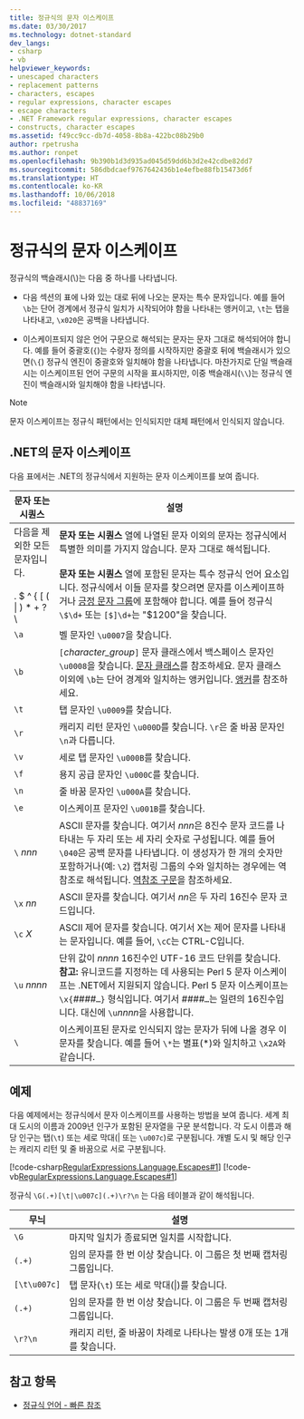 ```yaml
---
title: 정규식의 문자 이스케이프
ms.date: 03/30/2017
ms.technology: dotnet-standard
dev_langs:
- csharp
- vb
helpviewer_keywords:
- unescaped characters
- replacement patterns
- characters, escapes
- regular expressions, character escapes
- escape characters
- .NET Framework regular expressions, character escapes
- constructs, character escapes
ms.assetid: f49cc9cc-db7d-4058-8b8a-422bc08b29b0
author: rpetrusha
ms.author: ronpet
ms.openlocfilehash: 9b390b1d3d935ad045d59dd6b3d2e42cdbe82dd7
ms.sourcegitcommit: 586dbdcaef9767642436b1e4efbe88fb15473d6f
ms.translationtype: HT
ms.contentlocale: ko-KR
ms.lasthandoff: 10/06/2018
ms.locfileid: "48837169"
---
```

# <a name="character-escapes-in-regular-expressions"></a>정규식의 문자 이스케이프
정규식의 백슬래시(\\)는 다음 중 하나를 나타냅니다.  
  
-   다음 섹션의 표에 나와 있는 대로 뒤에 나오는 문자는 특수 문자입니다. 예를 들어 `\b`는 단어 경계에서 정규식 일치가 시작되어야 함을 나타내는 앵커이고, `\t`는 탭을 나타내고, `\x020`은 공백을 나타냅니다.  
  
-   이스케이프되지 않은 언어 구문으로 해석되는 문자는 문자 그대로 해석되어야 합니다. 예를 들어 중괄호(`{`)는 수량자 정의를 시작하지만 중괄호 뒤에 백슬래시가 있으면(`\{`) 정규식 엔진이 중괄호와 일치해야 함을 나타냅니다. 마찬가지로 단일 백슬래시는 이스케이프된 언어 구문의 시작을 표시하지만, 이중 백슬래시(`\\`)는 정규식 엔진이 백슬래시와 일치해야 함을 나타냅니다.  
  
> [!NOTE]
>  문자 이스케이프는 정규식 패턴에서는 인식되지만 대체 패턴에서 인식되지 않습니다.  
  
## <a name="character-escapes-in-net"></a>.NET의 문자 이스케이프  
 다음 표에서는 .NET의 정규식에서 지원하는 문자 이스케이프를 보여 줍니다.  
  
|문자 또는 시퀀스|설명|  
|---------------------------|-----------------|  
|다음을 제외한 모든 문자입니다.<br /><br /> . $ ^ { [ ( &#124; ) * + ? \ |**문자 또는 시퀀스** 열에 나열된 문자 이외의 문자는 정규식에서 특별한 의미를 가지지 않습니다. 문자 그대로 해석됩니다.<br /><br /> **문자 또는 시퀀스** 열에 포함된 문자는 특수 정규식 언어 요소입니다. 정규식에서 이들 문자를 찾으려면 문자를 이스케이프하거나 [긍정 문자 그룹](../../../docs/standard/base-types/character-classes-in-regular-expressions.md)에 포함해야 합니다. 예를 들어 정규식 `\$\d+` 또는 `[$]\d+`는 "$1200"을 찾습니다.|  
|`\a`|벨 문자인 `\u0007`을 찾습니다.|  
|`\b`|`[`*character_group*`]` 문자 클래스에서 백스페이스 문자인 `\u0008`을 찾습니다.  [문자 클래스](../../../docs/standard/base-types/character-classes-in-regular-expressions.md)를 참조하세요. 문자 클래스 이외에 `\b`는 단어 경계와 일치하는 앵커입니다. [앵커](../../../docs/standard/base-types/anchors-in-regular-expressions.md)를 참조하세요.|  
|`\t`|탭 문자인 `\u0009`를 찾습니다.|  
|`\r`|캐리지 리턴 문자인 `\u000D`를 찾습니다. `\r`은 줄 바꿈 문자인 `\n`과 다릅니다.|  
|`\v`|세로 탭 문자인 `\u000B`를 찾습니다.|  
|`\f`|용지 공급 문자인 `\u000C`를 찾습니다.|  
|`\n`|줄 바꿈 문자인 `\u000A`를 찾습니다.|  
|`\e`|이스케이프 문자인 `\u001B`를 찾습니다.|  
|`\` *nnn*|ASCII 문자를 찾습니다. 여기서 *nnn*은 8진수 문자 코드를 나타내는 두 자리 또는 세 자리 숫자로 구성됩니다. 예를 들어 `\040`은 공백 문자를 나타냅니다. 이 생성자가 한 개의 숫자만 포함하거나(예: `\2`) 캡처링 그룹의 수와 일치하는 경우에는 역참조로 해석됩니다. [역참조 구문](../../../docs/standard/base-types/backreference-constructs-in-regular-expressions.md)을 참조하세요.|  
|`\x` *nn*|ASCII 문자를 찾습니다. 여기서 *nn*은 두 자리 16진수 문자 코드입니다.|  
|`\c` *X*|ASCII 제어 문자를 찾습니다. 여기서 X는 제어 문자를 나타내는 문자입니다. 예를 들어, `\cC`는 CTRL-C입니다.|  
|`\u` *nnnn*|단위 값이 *nnnn* 16진수인 UTF-16 코드 단위를 찾습니다. **참고:** 유니코드를 지정하는 데 사용되는 Perl 5 문자 이스케이프는 .NET에서 지원되지 않습니다. Perl 5 문자 이스케이프는 `\x{`*####*`…}` 형식입니다. 여기서 *####*`…`는 일련의 16진수입니다. 대신에 `\u`*nnnn*을 사용합니다.|  
|`\`|이스케이프된 문자로 인식되지 않는 문자가 뒤에 나올 경우 이 문자를 찾습니다. 예를 들어 `\*`는 별표(*)와 일치하고 `\x2A`와 같습니다.|  
  
## <a name="an-example"></a>예제  
 다음 예제에서는 정규식에서 문자 이스케이프를 사용하는 방법을 보여 줍니다. 세계 최대 도시의 이름과 2009년 인구가 포함된 문자열을 구문 분석합니다. 각 도시 이름과 해당 인구는 탭(`\t`) 또는 세로 막대(&#124; 또는 `\u007c`)로 구분됩니다. 개별 도시 및 해당 인구는 캐리지 리턴 및 줄 바꿈으로 서로 구분됩니다.  
  
 [!code-csharp[RegularExpressions.Language.Escapes#1](../../../samples/snippets/csharp/VS_Snippets_CLR/regularexpressions.language.escapes/cs/escape1.cs#1)]
 [!code-vb[RegularExpressions.Language.Escapes#1](../../../samples/snippets/visualbasic/VS_Snippets_CLR/regularexpressions.language.escapes/vb/escape1.vb#1)]  
  
 정규식 `\G(.+)[\t|\u007c](.+)\r?\n` 는 다음 테이블과 같이 해석됩니다.  
  
|무늬|설명|  
|-------------|-----------------|  
|`\G`|마지막 일치가 종료되면 일치를 시작합니다.|  
|`(.+)`|임의 문자를 한 번 이상 찾습니다. 이 그룹은 첫 번째 캡처링 그룹입니다.|  
|`[\t\u007c]`|탭 문자(`\t`) 또는 세로 막대(&#124;)를 찾습니다.|  
|`(.+)`|임의 문자를 한 번 이상 찾습니다. 이 그룹은 두 번째 캡처링 그룹입니다.|  
|`\r?\n`|캐리지 리턴, 줄 바꿈이 차례로 나타나는 발생 0개 또는 1개를 찾습니다.|  
  
## <a name="see-also"></a>참고 항목

- [정규식 언어 - 빠른 참조](../../../docs/standard/base-types/regular-expression-language-quick-reference.md)
